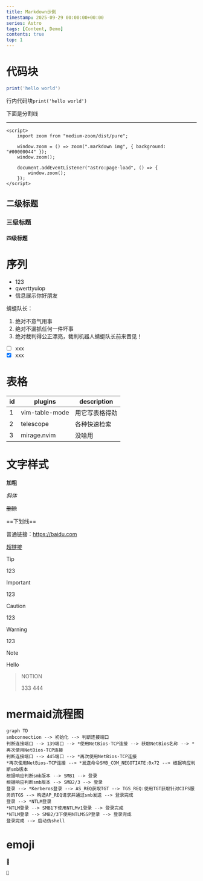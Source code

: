 ```yaml
---
title: Markdown示例
timestamp: 2025-09-29 00:00:00+00:00
series: Astro
tags: [Content, Demo]
contents: true
top: 1
---
```


# 代码块

```lua
print('hello world')
```

行内代码块`print('hello world')`

下面是分割线

---

```astro
<script>
	import zoom from "medium-zoom/dist/pure";

	window.zoom = () => zoom(".markdown img", { background: "#00000044" });
	window.zoom();

	document.addEventListener("astro:page-load", () => {
		window.zoom();
	});
</script>

```

## 二级标题

### 三级标题

#### 四级标题

# 序列

- 123
- qwerttyuiop
- 信息展示你好朋友

蜻蜓队长：
1. 绝对不意气用事
2. 绝对不漏抓任何一件坏事
3. 绝对裁判得公正漂亮，裁判机器人蜻蜓队长前来晋见！

- [ ] xxx
- [x] xxx

# 表格
| id | plugins        | description    |
|----|----------------|----------------|
| 1  | vim-table-mode | 用它写表格得劲 |
| 2  | telescope      | 各种快速检索   |
| 3  | mirage.nvim    | 没啥用         |


# 文字样式

**加粗**

*斜体*

~~删除~~

==下划线==

普通链接：https://baidu.com

[超链接](https://baidu.com)


> [!TIP]
> 
> 123

> [!IMPORTANT]
> 
> 123

> [!CAUTION]
> 
> 123

> [!WARNING]
> 
> 123

> [!NOTE]
> Hello

> NOTION
> 
> 333
> 444

# mermaid流程图

```mermaid
graph TD
smbconnection --> 初始化 --> 判断连接端口
判断连接端口 --> 139端口 --> *使用NetBios-TCP连接 --> 获取NetBios名称 --> *再次使用NetBios-TCP连接 
判断连接端口 --> 445端口 --> *再次使用NetBios-TCP连接 
*再次使用NetBios-TCP连接 --> *发送命令SMB_COM_NEGOTIATE:0x72 --> 根据响应判断smb版本
根据响应判断smb版本 --> SMB1 --> 登录
根据响应判断smb版本 --> SMB2/3 --> 登录
登录 --> *Kerberos登录 --> AS_REQ获取TGT --> TGS_REQ:使用TGT获取针对CIFS服务的TGS --> 构造AP_REQ请求并通过smb发送 --> 登录完成
登录 --> *NTLM登录
*NTLM登录 --> SMB1下使用NTLMv1登录 --> 登录完成
*NTLM登录 --> SMB2/3下使用NTLMSSP登录 --> 登录完成
登录完成 --> 启动伪shell
```


# emoji
🎉

```text
🎉

```
